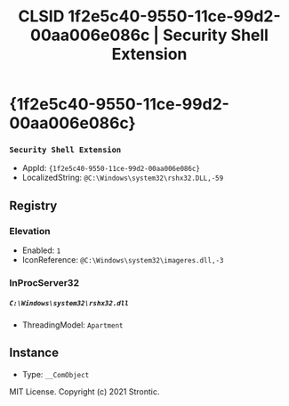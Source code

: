 ﻿---
title: "CLSID 1f2e5c40-9550-11ce-99d2-00aa006e086c | Security Shell Extension"
excerpt: What is COM-Object CLSID 1f2e5c40-9550-11ce-99d2-00aa006e086c?
---

# {1f2e5c40-9550-11ce-99d2-00aa006e086c}

### `Security Shell Extension`
* AppId: `{1f2e5c40-9550-11ce-99d2-00aa006e086c}`
* LocalizedString: `@C:\Windows\system32\rshx32.DLL,-59`

## Registry


### Elevation

* Enabled: `1`
* IconReference: `@C:\Windows\system32\imageres.dll,-3`

### InProcServer32

##### `C:\Windows\system32\rshx32.dll`
* ThreadingModel: `Apartment`

## Instance

* Type: `__ComObject`

MIT License. Copyright (c) 2021 Strontic.


